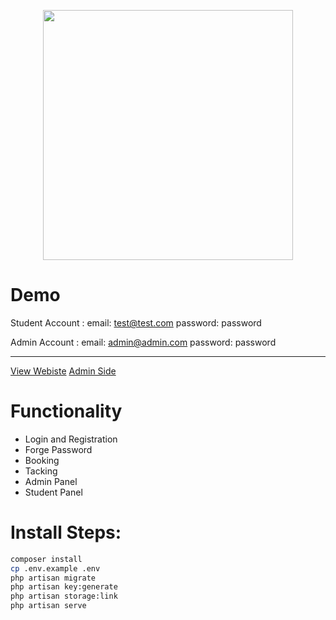 <p align="center"><a href="https://laravel.com" target="_blank"><img src="https://raw.githubusercontent.com/laravel/art/master/logo-lockup/5%20SVG/2%20CMYK/1%20Full%20Color/laravel-logolockup-cmyk-red.svg" width="400"></a></p>

# Demo

Student Account : 
email: test@test.com 
password: password

Admin Account :
email: admin@admin.com 
password: password

<hr>

<a href="http://secret-ocean-04762.herokuapp.com/">View Webiste</a>
<a href="http://secret-ocean-04762.herokuapp.com/admin">Admin Side</a>

# Functionality

-   Login and Registration
-   Forge Password
-   Booking
-   Tacking
-   Admin Panel
-   Student Panel

# Install Steps:

```bash
composer install
cp .env.example .env
php artisan migrate
php artisan key:generate
php artisan storage:link
php artisan serve
```
